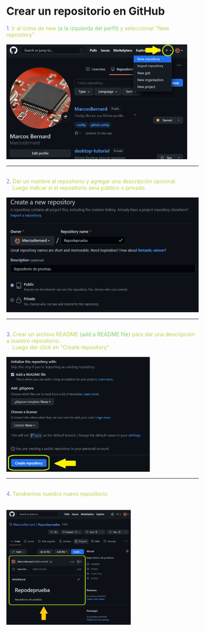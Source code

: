 <style>
n { color: #A867D6} 
st { color: #BDD14E} 
v { color: #7ED169 } 
</style>

# Crear un repositorio en GitHub
<n>1. </n>
<st>Ir al icono de new <v>(a la izquierda del perfil)</v> y seleccionar "New repository"<st><br><br>
<img src="_src/CrearRepo1.png"  height="300">

<hr>
<br>
<n>2. </n>
<st>Dar un nombre al repositorio y agregar una descripción opcional.<br>
&nbsp&nbsp&nbsp Luego indicar si el repositorio sera público o privado.<st><br><br>
<img src="_src/CrearRepo2.png"  height="300">
<hr>
<br>
<n>3. </n>
<st>Crear un archivo README <v>(add a README file)</v> para dar una descripción a nuestro repositorio.<br>
&nbsp&nbsp&nbsp Luego dar click en "Create repository"<st><br><br>
<img src="_src/CrearRepo3.png"  height="300">
<hr>
<br>
<n>4. </n>
<st>Tendremos nuestro nuevo repositorio.<br><st><br><br>
<img src="_src/CrearRepo4.png"  height="300">
